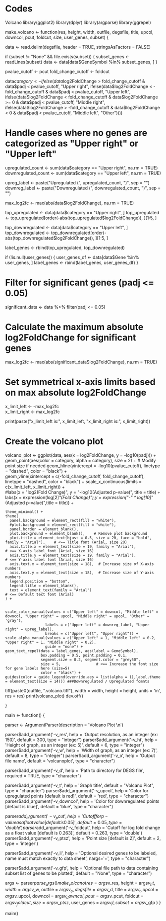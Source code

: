 # Codes
Volcano
library(ggplot2)
library(dplyr)
library(argparse)
library(ggrepel)

make_volcano <- function(res, height, width, outfile, degsfile, title, upcol, downcol, pcut, foldcut, size, user_genes, subset) {

  data <- read.delim(degsfile, header = TRUE, stringsAsFactors = FALSE)

  if (subset != "None" && file.exists(subset)) {
    subset_genes <- readLines(subset)
    data <- data[data$GeneSymbol %in% subset_genes, ]
  }

  pvalue_cutoff <- pcut
  fold_change_cutoff <- foldcut

  data$category <- ifelse(data$log2FoldChange > fold_change_cutoff & data$padj < pvalue_cutoff, "Upper right",
                 ifelse(data$log2FoldChange < -fold_change_cutoff & data$padj < pvalue_cutoff, "Upper left",
                 ifelse(data$log2FoldChange < fold_change_cutoff & data$log2FoldChange >= 0 & data$padj < pvalue_cutoff, "Middle right",
                 ifelse(data$log2FoldChange > -fold_change_cutoff & data$log2FoldChange < 0 & data$padj < pvalue_cutoff, "Middle left", "Other"))))

  # Handle cases where no genes are categorized as "Upper right" or "Upper left"
  upregulated_count <- sum(data$category == "Upper right", na.rm = TRUE)
  downregulated_count <- sum(data$category == "Upper left", na.rm = TRUE)

  upreg_label <- paste("Upregulated (", upregulated_count, ")", sep = "")
  downreg_label <- paste("Downregulated (", downregulated_count, ")", sep = "")

  max_log2fc <- max(abs(data$log2FoldChange), na.rm = TRUE)

  top_upregulated <- data[data$category == "Upper right", ]
  top_upregulated <- top_upregulated[order(-abs(top_upregulated$log2FoldChange)), ][1:5, ]
  
  top_downregulated <- data[data$category == "Upper left", ]
  top_downregulated <- top_downregulated[order(-abs(top_downregulated$log2FoldChange)), ][1:5, ]

  label_genes <- rbind(top_upregulated, top_downregulated)

  if (!is.null(user_genes)) {
    user_genes_df <- data[data$Gene %in% user_genes, ]
    label_genes <- rbind(label_genes, user_genes_df)
  }

  # Filter for significant genes (padj <= 0.05)
  significant_data <- data %>% filter(padj <= 0.05)

  # Calculate the maximum absolute log2FoldChange for significant genes
  max_log2fc <- max(abs(significant_data$log2FoldChange), na.rm = TRUE)

  # Set symmetrical x-axis limits based on max absolute log2FoldChange
  x_limit_left <- -max_log2fc  
  x_limit_right <- max_log2fc  

  print(paste("x_limit_left is:", x_limit_left, "x_limit_right is:", x_limit_right))

  # Create the volcano plot
  volcano_plot <- ggplot(data, aes(x = log2FoldChange, y = -log10(padj))) +
    geom_point(aes(color = category, alpha = category), size = 2) +  # Modify point size if needed
    geom_hline(yintercept = -log10(pvalue_cutoff), linetype = "dashed", color = "black") +  
    geom_vline(xintercept = c(-fold_change_cutoff, fold_change_cutoff), linetype = "dashed", color = "black") + 
    scale_x_continuous(limits = c(x_limit_left, x_limit_right)) +  
    #labs(x = "log2(Fold Change)", y = "-log10(Adjusted p-value)", title = title) +
    labs(x = expression(log[2]*"(Fold Change)"),y = expression("-" * log[10]*"(Adjusted p-value)",title = title)) +


    theme_minimal() +
    theme(
      panel.background = element_rect(fill = "white"),
      #plot.background = element_rect(fill = "white"),
      panel.border = element_blank(),
      plot.background = element_blank(),    # Remove plot background
      plot.title = element_text(hjust = 0.5, size = 20, face = "bold", family = "Arial"),    # <== Title font (Arial, size 20)
      axis.title.x = element_text(size = 19, family = "Arial"),                                  # <== X-axis label font (Arial, size 16)
      axis.title.y = element_text(size = 19, family = "Arial"),                                  # <== Y-axis label font (Arial, size 16)
      axis.text.x = element_text(size = 18),  # Increase size of X-axis numbers
      axis.text.y = element_text(size = 18),  # Increase size of Y-axis numbers
      legend.position = "bottom",
      legend.title = element_blank(),
      text = element_text(family = "Arial")                                                     # <== Default text font (Arial)
    ) +

        
    scale_color_manual(values = c("Upper left" = downcol, "Middle left" = downcol, "Upper right" = upcol, "Middle right" = upcol, "Other" = 'gray'),
                      labels = c("Upper left" = downreg_label, "Upper right" = upreg_label),
                      breaks = c("Upper left", "Upper right")) +
    scale_alpha_manual(values = c("Upper left" = 1, "Middle left" = 0.2, "Upper right" = 1, "Middle right" = 0.2),
                      guide = "none") +
    geom_text_repel(data = label_genes, aes(label = GeneSymbol), 
                    box.padding = 0.5, point.padding = 0.1,
                    segment.size = 0.2, segment.color = "grey50",
                    size = 5,                # <== Increase the font size for gene labels here (size=5)
                    color = "black") +
    guides(color = guide_legend(override.aes = list(alpha = 1),label.theme = element_text(size = 14))) ###Downregulated / Upregulated fomnts
  

  tiff(paste0(outfile, ".volcano.tiff"), width = width, height = height, units = 'in', res = res)
  print(volcano_plot)
  dev.off()

}

main <- function() {
 
  parser <- ArgumentParser(description = 'Volcano Plot \n')

  parser$add_argument('-v_res', help = 'Output resolution, as an integer (ex: 150)', default = 300, type = "integer")
  parser$add_argument('-v_ht', help = 'Height of graph, as an integer (ex: 5)', default = 6, type = "integer")
  parser$add_argument('-v_w', help = 'Width of graph, as an integer (ex: 7)', default = 8, type = "integer")
  parser$add_argument('-v_o', help = 'Output file name', default = 'volcanoplot', type = "character")

  parser$add_argument('-v_d', help = 'Path to directory for DEGS file', required = TRUE, type = "character")

  parser$add_argument('-v_t', help = 'Graph title', default = "Volcano Plot", type = "character")
  parser$add_argument('-v_upcol', help = 'Color for upregulated points [default is red]', default = 'red', type = "character")
  parser$add_argument('-v_downcol', help = 'Color for downregulated points [default is blue]', default = 'blue', type = "character") 

  parser$add_argument('-v_pcut', help = 'Cutoff for p-value as a float value [default is 0.05]', default= 0.05, type = 'double') 
  parser$add_argument('-v_foldcut', help = 'Cutoff for log fold change as a float value [default is 0.263]', default = 0.263, type = 'double')
  parser$add_argument('-v_ptsz', help = 'Point size [default is 2]', default = 2, type = 'integer')

  parser$add_argument('-v_il', help = 'Optional desired genes to be labeled, name must match exactly to data sheet', nargs='+', type = "character")

  parser$add_argument('-v_gfp', help = 'Optional file path to data containing subset list of genes to be plotted', default = "None", type = "character")


  args <- parser$parse_args()
  make_volcano(
    res = args$v_res,
    height = args$v_ht,
    width = args$v_w,
    outfile = args$v_o,
    degsfile = args$v_d,
    title = args$v_t,
    upcol = args$v_upcol,
    downcol = args$v_downcol,
    pcut = args$v_pcut,
    foldcut = args$v_foldcut,
    size = args$v_ptsz,
    user_genes = args$v_il,
    subset = args$v_gfp
  )
}

main()

